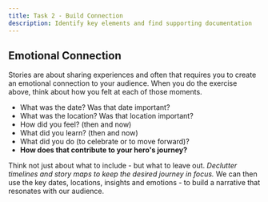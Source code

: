 ```yaml
---
title: Task 2 - Build Connection
description: Identify key elements and find supporting documentation
---
```




## Emotional Connection

Stories are about sharing experiences and often that requires you to create an emotional connection to your audience. When you do the exercise above, think about how you felt at each of those moments.

- What was the date? Was that date important?
- What was the location? Was that location important?
- How did you feel? (then and now)
- What did you learn? (then and now)
- What did you do (to celebrate or to move forward)?
- **How does that contribute to your hero's journey?**
 
Think not just about what to include - but what to leave out. _Declutter timelines and story maps to keep the desired journey in focus._ We can then use the key dates, locations, insights and emotions - to build a narrative that resonates with our audience.

